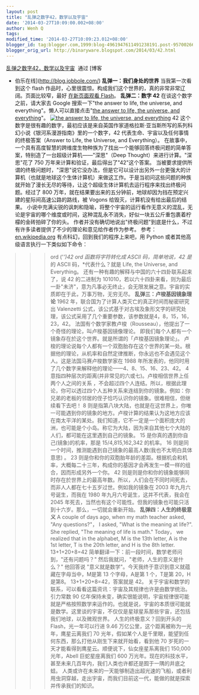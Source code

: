 ```yaml
---
layout: post
title: "乱弹之数字42，数学以及宇宙"
date: '2014-03-27T10:09:00.002+08:00'
author: Wenh Q
tags:
modified_time: '2014-03-27T10:09:23.012+08:00'
blogger_id: tag:blogger.com,1999:blog-4961947611491238191.post-957002660860379472
blogger_orig_url: http://binaryware.blogspot.com/2014/03/42.html
---
```

[乱弹之数字42，数学以及宇宙](http://blog.jobbole.com/64011/)  通过 [博客
- 伯乐在线](http://blog.jobbole.com/)
**乱弹一：我们身处的世界**
当我第一次看到这个 flash
作品时，心里很震惊。构成我们这个世界的，真的非常非常辽阔。页面比较窄，最好 [在新页面观看
Flash](http://www.nowamagic.net/librarys/images/201403/2014_03_25_01.swf)。
**乱弹二：数字 42**
在谈这个数字之前，请大家去 Google 搜索一下"the answer to life, the
universe, and everything"。懒人可以直接点击"[the answer to life, the
universe, and
everything](https://www.google.com.hk/search?q=the+answer+to+life%2C+the+universe%2C+and+everything&oq=the+answer+to+life%2C+the+universe%2C+and+everything&aqs=chrome..69i57&sourceid=chrome&espv=210&es_sm=93&ie=UTF-8)"。
[![the answer to life, the universe, and
everything](http://jbcdn2.b0.upaiyun.com/2014/03/754c959c5247dc8cba64cb7e305d15ba.png)](http://jbcdn2.b0.upaiyun.com/2014/03/754c959c5247dc8cba64cb7e305d15ba.png "乱弹之数字42，数学以及宇宙")
42
这个数字是很有趣的数字，最初应该是来自英国作家道格拉斯·亚当斯所写的系列科幻小说《银河系漫游指南》里的一个数字，42
代表生命、宇宙以及任何事情的终极答案（Answer to Life, the Universe, and
Everything）。
在故事中，一个具有高度智慧的跨维度生物种族为了找出一个能够回答终极问题的简单答案，特别造了一台超级计算机——"深思"（Deep
Thought）来进行计算。"深思"花了 750
万年来计算和验证，最后得出了"42"这个答案。
当被要求提供所谓的终极问题时，"深思"说它没办法，但是它可以设计出另外一台更强大的计算机（也就是地球这个生体计算机）来做这工作。于是当初问这些问题的种族就开始了漫长无尽的等待，让这个超级生体计算机去运行程序来找出终极问题。经过了
800
万年，就在结果要出来的五分钟前，地球却因为挡在预定兴建的星际间高速公路的路线，被
Vogons 给毁灭，计算机没有给出最后的结果。
小说中充满尖锐的讽刺和隐喻，将整个宇宙的运行看作无意义的混乱，无论是宇宙的哪个维度或时间，这种混乱永不消失，好似一块五公斤重包裹着柠檬的金砖拍碎了你的头。
作者并没有确切地说出"终极问题"到底是什么，不过有许多读者提供了不少的理论和意见给作者作为参考。
参考：[en.wikipedia.org](http://en.wikipedia.org/wiki/Phrases_from_The_Hitchhiker%27s_Guide_to_the_Galaxy#Answer_to_the_Ultimate_Question_of_Life.2C_the_Universe.2C_and_Everything_.2842.29)
有点科幻，回到我们的程序上来吧，用 Python
或者其他高级语言执行一下类似如下命令：
>>> ord ('*')42
ord 函数将字符转化成 ASCII 码，简单地说，42 是*的 ASCII
码，*代表什么？就是 Life, the Universe, and Everything。
还有一种有趣的解释与中国的六十四卦联系起来了，说 42 的二进制为
101010，若以六十四卦来看，则为最后一卦"未济"，意为凡事必无终止，会无限发展之意。宇宙的实质即在于此，万事万物，无穷无尽。
**乱弹三：卢梭基因镜象理论**
1962 年，联合国为了计算人类灭亡的真正时间而秘密研究出 Valenzetti
公式，该公式基于对古埃及象形文字的研究处理，该公式采用了几个重要参数，该参数就是4，8，15，16，23，42。
法国有个数学家教卢梭（Rousseau），他提出了一个奇怪的理论，叫卢梭基因镜像理论。
即我们每个人都有一个镜象存在於这个世界。就是所谓的「卢梭基因镜象理论」。
卢梭的理论说每个人都有一个双胞胎存在这个世界的某一处。根据他的理论，从机率和自然定律推断，你永远也不会遇见这个人。这是法国马赛卢梭数学家在
1988
年所发表的，他同时用了几个数字来解释他的理论——4、8、15、16、23、42。
4 意指四种层次的距离(并非常见的六或七)。卢梭相信世界上任两个人之间的关系
，不会超过四个人连结。所以，根据此理论，你可以透过四个人五种关系来连结到你的镜象。例如：你兄弟的老板的邻居的侄子恰巧认识你的镜象。很难相信，但继续看下去吧！
8
则是指第八块大陆，也就是在这世界上，你唯一可能遇到你的镜象的地方。卢梭计算的结果认为这地方应该在南太平洋的某处。我们知道，它不一定是一个面积庞大的洲，也可能是个小岛。称它为大陆，因为来自其他七个大陆的人们，都可能在这里遇到自己的镜象。
15 是你真的遇到你自己(镜象)的机率，那是 15/4,815,162,342 的机率。
16 则是同一个时间，推测能遇到自己镜象的最高人数(我也不太明白具体意思)
。
23
则是你和你的双胞胎年龄的差距。根据机会和机率，大概每二十三年，构成你的基因才会再发生一模一样的组合，因而形成另外一个你。
42
则是则是你和你的镜象能够同时存在於世界上的最高年数。所以，人们会在不同时间死去，而非人人都在七十五岁过世。例如我的镜象在
2003 年九月六号诞生，而我在 1980 年九月六号诞生，这并不代表，我会在 2045
年死去，当然也有这个可能性。但我的镜象也可能只活到十六岁。那么，一切就会重新开始。
**乱弹四：人生的终极意义**
A couple of days ago, when my math teacher asked, "Any questions?"， I
asked, "What is the meaning at life?". She replied, "The meaning of life
is math."
Today， we realized that in the alphabet, M is the 13th letter, A is the
1st letter, T is the 20th letter, and H is the 8th letter.
13+1+20+8=42
简单翻译一下：前一段时间，数学老师问到，"还有问题吗？"
然后我就问，"老师，人生的意义是什么？" 他回答说
"意义就是数学"。今天我终于意识到意义就蕴藏在字母当中，M是第 13
个字母，A是第 1 个，T是第 20，H是第8。
13+1+20+8=42，答案就是 42。
关于宇宙和数学的联系，可以看看这篇资讯：宇宙及其规律也许是由数学统治。
引力常数 90
亿年保持未变，确实很能说明，宇宙规律很可能就是严格按照数学来运作的。也就是说，宇宙的本质很可能就是数学。这里谈的宇宙，不仅仅是星球星系那些宇宙，还包括我们地球，以及微观世界。
人生的终极意义？回到开头的 Flash，光一年可以行进 9.46
万亿公里，这个距离被称为一光年，鹰星云离我们 70
光年，假如某个人是千里眼，能望到任何东西，那么打他从刚生下来就开始看，看到他
70 岁死的一天才能看得到鹰星云。顺便说下，仙女座星系离我们 150,000
光年，Abell 巨蛇星座离我们 600
万光年。现在的科技水平，甚至未来几百年内，我们人类也许都还是囿于一隅的井底之蛙。
人类或许在未来的一天能够制造出超光速的飞船，或者利用虫洞穿越，走出宇宙，而我们目前这一代，能做的就是探索并传承我们的知识。

